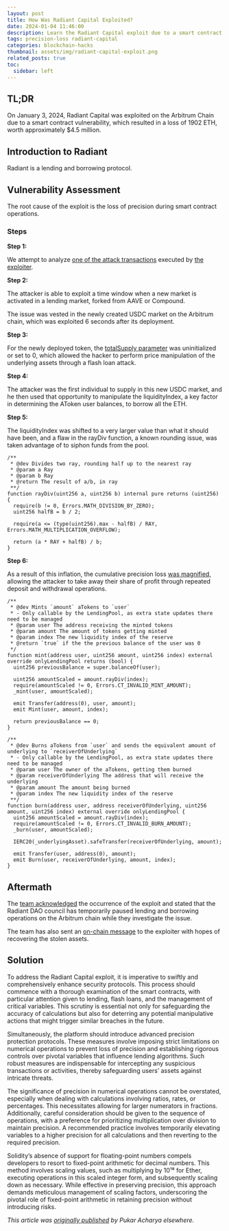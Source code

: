 ```yaml
---
layout: post
title: How Was Radiant Capital Exploited?
date: 2024-01-04 11:46:00
description: Learn the Radiant Capital exploit due to a smart contract vulnerability, resulting in a $4.5M loss.
tags: precision-loss radiant-capital
categories: blockchain-hacks
thumbnail: assets/img/radiant-capital-exploit.png
related_posts: true
toc:
  sidebar: left
---
```


## TL;DR

On January 3, 2024, Radiant Capital was exploited on the Arbitrum Chain due to a smart contract vulnerability, which resulted in a loss of 1902 ETH, worth approximately $4.5 million.

## Introduction to Radiant

Radiant is a lending and borrowing protocol.

## Vulnerability Assessment

The root cause of the exploit is the loss of precision during smart contract operations.

### Steps

**Step 1:**

We attempt to analyze [one of the attack transactions](https://arbiscan.io/tx/0xc5c4bbddec70edb58efba60c1f27bce6515a45ffcab4236026a5eeb3e877fc6d) executed by [the exploiter](https://arbiscan.io/address/0x826d5f4d8084980366f975e10db6c4cf1f9dde6d).

**Step 2:**

The attacker is able to exploit a time window when a new market is activated in a lending market, forked from AAVE or Compound.

The issue was vested in the newly created USDC market on the Arbitrum chain, which was exploited 6 seconds after its deployment.

**Step 3:**

For the newly deployed token, the [totalSupply parameter](https://arbiscan.io/address/0xc0249d743a17ed44b4f9ee611b51d26ab2e26444#readContract#F19) was uninitialized or set to 0, which allowed the hacker to perform price manipulation of the underlying assets through a flash loan attack.

**Step 4:**

The attacker was the first individual to supply in this new USDC market, and he then used that opportunity to manipulate the liquidityIndex, a key factor in determining the AToken user balances, to borrow all the ETH.

**Step 5:**

The liquidityIndex was shifted to a very larger value than what it should have been, and a flaw in the rayDiv function, a known rounding issue, was taken advantage of to siphon funds from the pool.

```solidity
/**
 * @dev Divides two ray, rounding half up to the nearest ray
 * @param a Ray
 * @param b Ray
 * @return The result of a/b, in ray
 **/
function rayDiv(uint256 a, uint256 b) internal pure returns (uint256) {
  require(b != 0, Errors.MATH_DIVISION_BY_ZERO);
  uint256 halfB = b / 2;

  require(a <= (type(uint256).max - halfB) / RAY, Errors.MATH_MULTIPLICATION_OVERFLOW);

  return (a * RAY + halfB) / b;
}
```

**Step 6:**

As a result of this inflation, the cumulative precision loss [was magnified](https://twitter.com/BeosinAlert/status/1742389285926678784), allowing the attacker to take away their share of profit through repeated deposit and withdrawal operations.

```solidity
/**
 * @dev Mints `amount` aTokens to `user`
 * - Only callable by the LendingPool, as extra state updates there need to be managed
 * @param user The address receiving the minted tokens
 * @param amount The amount of tokens getting minted
 * @param index The new liquidity index of the reserve
 * @return `true` if the the previous balance of the user was 0
 */
function mint(address user, uint256 amount, uint256 index) external override onlyLendingPool returns (bool) {
  uint256 previousBalance = super.balanceOf(user);

  uint256 amountScaled = amount.rayDiv(index);
  require(amountScaled != 0, Errors.CT_INVALID_MINT_AMOUNT);
  _mint(user, amountScaled);

  emit Transfer(address(0), user, amount);
  emit Mint(user, amount, index);

  return previousBalance == 0;
}
```

```solidity
/**
 * @dev Burns aTokens from `user` and sends the equivalent amount of underlying to `receiverOfUnderlying`
 * - Only callable by the LendingPool, as extra state updates there need to be managed
 * @param user The owner of the aTokens, getting them burned
 * @param receiverOfUnderlying The address that will receive the underlying
 * @param amount The amount being burned
 * @param index The new liquidity index of the reserve
 **/
function burn(address user, address receiverOfUnderlying, uint256 amount, uint256 index) external override onlyLendingPool {
  uint256 amountScaled = amount.rayDiv(index);
  require(amountScaled != 0, Errors.CT_INVALID_BURN_AMOUNT);
  _burn(user, amountScaled);

  IERC20(_underlyingAsset).safeTransfer(receiverOfUnderlying, amount);

  emit Transfer(user, address(0), amount);
  emit Burn(user, receiverOfUnderlying, amount, index);
}
```

## Aftermath

The [team acknowledged](https://twitter.com/RDNTCapital/status/1742338729925112272) the occurrence of the exploit and stated that the Radiant DAO council has temporarily paused lending and borrowing operations on the Arbitrum chain while they investigate the issue.

The team has also sent an [on-chain message](https://arbiscan.io/tx/0xcd1865e3bf185fc5fe0b5fb055f6d74cfa68ee50335ff92ad721063538922664) to the exploiter with hopes of recovering the stolen assets.

## Solution

To address the Radiant Capital exploit, it is imperative to swiftly and comprehensively enhance security protocols. This process should commence with a thorough examination of the smart contracts, with particular attention given to lending, flash loans, and the management of critical variables. This scrutiny is essential not only for safeguarding the accuracy of calculations but also for deterring any potential manipulative actions that might trigger similar breaches in the future.

Simultaneously, the platform should introduce advanced precision protection protocols. These measures involve imposing strict limitations on numerical operations to prevent loss of precision and establishing rigorous controls over pivotal variables that influence lending algorithms. Such robust measures are indispensable for intercepting any suspicious transactions or activities, thereby safeguarding users’ assets against intricate threats.

The significance of precision in numerical operations cannot be overstated, especially when dealing with calculations involving ratios, rates, or percentages. This necessitates allowing for larger numerators in fractions. Additionally, careful consideration should be given to the sequence of operations, with a preference for prioritizing multiplication over division to maintain precision. A recommended practice involves temporarily elevating variables to a higher precision for all calculations and then reverting to the required precision.

Solidity’s absence of support for floating-point numbers compels developers to resort to fixed-point arithmetic for decimal numbers. This method involves scaling values, such as multiplying by 10¹⁸ for Ether, executing operations in this scaled integer form, and subsequently scaling down as necessary. While effective in preserving precision, this approach demands meticulous management of scaling factors, underscoring the pivotal role of fixed-point arithmetic in retaining precision without introducing risks.

_This article was [originally published](https://medium.com/p/27d1f33a3c81) by Pukar Acharya elsewhere._
